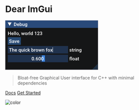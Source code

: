 # Dear ImGui

<img src="resources/images/demo.png" alt="demo" class="demo" />

> Bloat-free Graphical User interface for C++ with minimal dependencies

[Docs](/docs/latest/home.md)
[Get Started](/docs/latest/getting-started.md)

![color](#fff)
